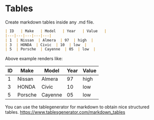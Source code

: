 # Tables

Create markdown tables inside any .md file.

```md
| ID   | Make   | Model   | Year   | Value   |
|---|---|---|---|---|
| 1  | Nissan  | Almera  | 97  | high  |
| 3  | HONDA  | Civic  | 10  | low  |
| 5  | Porsche  | Cayenne  | 05  | low  |
```

Above example renders like:

| ID   | Make   | Model   | Year   | Value   |
|---|---|---|---|---|
| 1  | Nissan  | Almera  | 97  | high  |
| 3  | HONDA  | Civic  | 10  | low  |
| 5  | Porsche  | Cayenne  | 05  | low  |

You can use the tablegenerator for markdown to obtain nice structured tables.
https://www.tablesgenerator.com/markdown_tables
